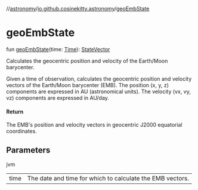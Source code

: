 //[astronomy](../../index.md)/[io.github.cosinekitty.astronomy](index.md)/[geoEmbState](geo-emb-state.md)

# geoEmbState

fun [geoEmbState](geo-emb-state.md)(time: [Time](-time/index.md)): [StateVector](-state-vector/index.md)

Calculates the geocentric position and velocity of the Earth/Moon barycenter.

Given a time of observation, calculates the geocentric position and velocity vectors of the Earth/Moon barycenter (EMB). The position (x, y, z) components are expressed in AU (astronomical units). The velocity (vx, vy, vz) components are expressed in AU/day.

#### Return

The EMB's position and velocity vectors in geocentric J2000 equatorial coordinates.

## Parameters

jvm

| | |
|---|---|
| time | The date and time for which to calculate the EMB vectors. |
